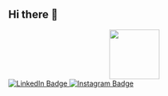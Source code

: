 ## Hi there 👋

<div id="header" align="center">
  <img src="" width="100"/>
</div>
<div id="badges">
  <a href="[your-linkedin-URL](https://www.linkedin.com/in/julie-vakal/)">
    <img src="https://img.shields.io/badge/LinkedIn-blue?style=for-the-badge&logo=linkedin&logoColor=white" alt="LinkedIn Badge"/>
  </a>
  <a href="[your-youtube-URL](https://www.instagram.com/vakal.y/)">
    <img src="https://img.shields.io/badge/Instagram-red?style=for-the-badge&logo=instagram&logoColor=white" alt="Instagram Badge"/>
  </a>
</div>
